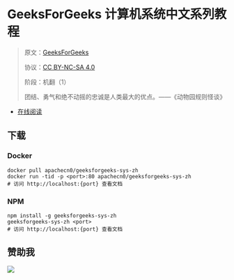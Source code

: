 # GeeksForGeeks 计算机系统中文系列教程

> 原文：[GeeksForGeeks](https://geeksforgeeks.org/)
> 
> 协议：[CC BY-NC-SA 4.0](http://creativecommons.org/licenses/by-nc-sa/4.0/)
> 
> 阶段：机翻（1）
> 
> 团结、勇气和绝不动摇的忠诚是人类最大的优点。——《动物园规则怪谈》

* [在线阅读](https://g4g-sys.flygon.net)
## 下载

### Docker

```
docker pull apachecn0/geeksforgeeks-sys-zh
docker run -tid -p <port>:80 apachecn0/geeksforgeeks-sys-zh
# 访问 http://localhost:{port} 查看文档
```

### NPM

```
npm install -g geeksforgeeks-sys-zh
geeksforgeeks-sys-zh <port>
# 访问 http://localhost:{port} 查看文档
```

## 赞助我

![](https://img-blog.csdnimg.cn/20200112005920729.png)
